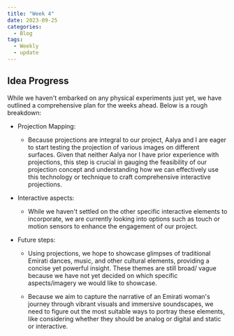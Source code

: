 ```yaml
---
title: "Week 4"
date: 2023-09-25
categories:
  - Blog
tags:
  - Weekly
  - update
---
```


## Idea Progress

While we haven't embarked on any physical experiments just yet, we have outlined a comprehensive plan for the weeks ahead. Below is a rough breakdown:

- Projection Mapping: 
  * Because projections are integral to our project, Aalya and I are eager to start testing the projection of various images on different surfaces. Given that neither Aalya nor I have prior experience with projections, this step is crucial in gauging the feasibility of our projection concept and understanding how we can effectively use this technology or technique to craft comprehensive interactive projections.

- Interactive aspects: 
  * While we haven't settled on the other specific interactive elements to incorporate, we are currently looking into options such as touch or motion sensors to enhance the engagement of our project.

- Future steps:
  * Using projections, we hope to showcase glimpses of traditional Emirati dances, music, and other cultural elements, providing a concise yet powerful insight. These themes are still broad/ vague because we have not yet decided on which specific aspects/imagery we would like to showcase.

  * Because we aim to capture the narrative of an Emirati woman's journey through vibrant visuals and immersive soundscapes, we need to figure out the most suitable ways to portray these elements, like considering whether they should be analog or digital and static or interactive.

  


